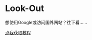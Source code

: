 # Look-Out
想使用Google或访问国外网站？往下看......

<a href="http://www.fightermap.com" alt="获取具体教程" target="_blank">点我获取教程</a>
